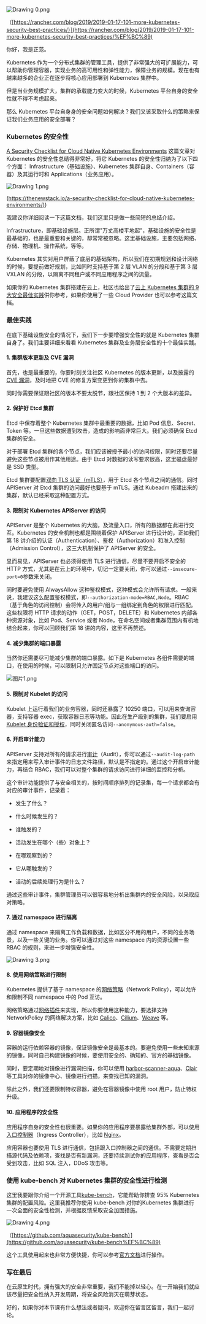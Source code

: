 ![Drawing 0.png](https://s0.lgstatic.com/i/image/M00/68/87/CgqCHl-j3qaAVQfkACNvx19akQc735.png)  

（[https://rancher.com/blog/2019/2019-01-17-101-more-kubernetes-security-best-practices/）](https://rancher.com/blog/2019/2019-01-17-101-more-kubernetes-security-best-practices/%EF%BC%89)

你好，我是正范。

Kubernetes 作为一个分布式集群的管理工具，提供了非常强大的可扩展能力，可以帮助你管理容器，实现业务的高可用性和弹性能力，保障业务的规模。现在也有越来越多的企业正在逐步将核心应用部署到 Kubernetes 集群中。

但是当业务规模扩大，集群的承载能力变大的时候，Kubernetes 平台自身的安全性就不得不考虑起来。

那么 Kubernetes 平台自身身的安全问题如何解决？我们又该采取什么的策略来保证我们业务应用的安全部署？

### Kubernetes 的安全性

[A Security Checklist for Cloud Native Kubernetes Environments](https://thenewstack.io/a-security-checklist-for-cloud-native-kubernetes-environments/) 这篇文章对 Kubernetes 的安全性总结得非常好，将它 Kubernetes 的安全性归纳为了以下四个方面： Infrastructure（基础设施）、Kubernetes 集群自身、Containers（容器）及其运行时和 Applications（业务应用）。

![Drawing 1.png](https://s0.lgstatic.com/i/image/M00/68/7C/Ciqc1F-j3r-AS8V0AAHzD-VlJ8M782.png)

([https://thenewstack.io/a-security-checklist-for-cloud-native-kubernetes-environments/)](https://thenewstack.io/a-security-checklist-for-cloud-native-kubernetes-environments/))

我建议你详细阅读一下这篇文档，我们这里只是做一些简短的总结介绍。

Infrastructure，即基础设施层。正所谓"万丈高楼平地起"，基础设施的安全性是最基础的，也是最重要和关键的，却常常被忽略。这里基础设施，主要包括网络、存储、物理机、操作系统，等等。

Kubernetes 其实对用户屏蔽了底层的基础架构，所以我们在初期规划和设计网络的时候，要提前做好规划，比如同时支持基于第 2 层 VLAN 的分段和基于第 3 层 VXLAN 的分段，以隔离不同租户或不同应用程序之间的流量。

如果你的 Kubernetes 集群搭建在云上，社区也给出了[云上 Kubernetes 集群的 9 大安全最佳实践](https://rancher.com/blog/2019/2019-01-17-101-more-kubernetes-security-best-practices/)供你参考，如果你使用了一些 Cloud Provider 也可以参考这篇文档。

### 最佳实践

在底下基础设施安全的情况下，我们下一步要增强安全性的就是 Kubernetes 集群自身了。我们主要详细来看看 Kubernetes 集群及业务层安全性的十个最佳实践。

#### 1. 集群版本更新及 CVE 漏洞

首先，也是最重要的，你要时刻关注社区 Kubernetes 的版本更新，以及披露的 [CVE 漏洞](https://www.cvedetails.com/vulnerability-list/vendor_id-15867/product_id-34016/Kubernetes-Kubernetes.html)，及时地把 CVE 的修复方案变更到你的集群中去。

同时你需要保证跟社区的版本不要太脱节，跟社区保持 1 到 2 个大版本的差异。

#### 2. 保护好 Etcd 集群

Etcd 中保存着整个 Kubernetes 集群中最重要的数据，比如 Pod 信息、Secret、Token 等。一旦这些数据遭到攻击，造成的影响面非常巨大。我们必须确保 Etcd 集群的安全。

对于部署 Etcd 集群的各个节点，我们应该被授予最小的访问权限，同时还要尽量避免这些节点被用作其他用途。由于 Etcd 对数据的读写要求很高，这里磁盘最好是 SSD 类型。

Etcd 集群要配置[双向 TLS 认证（mTLS）](https://www.baidu.com/s?ie=utf-8&f=8&rsv_bp=1&rsv_idx=1&tn=baidu&wd=%E5%8F%8C%E5%90%91tls&fenlei=256&rsv_pq=c8a0d88c0000e037&rsv_t=d667Pudr2AHhkSCaZ6OpWuO3TlaXRotfANdu6vCun6oZS%2F4Agn%2Fj1iqc3Ac&rqlang=cn&rsv_enter=1&rsv_dl=tb&rsv_sug3=26&rsv_sug1=20&rsv_sug7=101&rsv_sug2=0&rsv_btype=i&inputT=3772&rsv_sug4=3772)，用于 Etcd 各个节点之间的通信。同时 APIServer 对 Etcd 集群的访问最好也要基于 mTLS。通过 Kubeadm 搭建出来的集群，默认已经采取这种配置方式。

#### 3. 限制对 Kubernetes APIServer 的访问

APIServer 是整个 Kubernetes 的大脑，及流量入口，所有的数据都在此进行交互。Kubernetes 的安全机制也都是围绕着保护 APIServer 进行设计的，正如我们第 18 讲介绍的认证（Authentication）、鉴权（Authorization）和准入控制（Admission Control），这三大机制保护了 APIServer 的安全。

显而易见，APIServer 也必须得使用 TLS 进行通信，尽量不要开启不安全的 HTTP 方式，尤其是在云上的环境中，切记一定要关闭，你可以通过`--insecure-port=0`参数来关闭。

同时要避免使用 AlwaysAllow 这种鉴权模式，这种模式会允许所有请求。一般来说，我建议这么配置鉴权模式，即`--authorization-mode=RBAC,Node`。RBAC（基于角色的访问控制）会将传入的用户/组与一组绑定到角色的权限进行匹配。这些权限将 HTTP 请求的动作（GET，POST，DELETE）和 Kubernetes 内部各种资源对象，比如 Pod、Service 或者 Node，在命名空间或者集群范围内有机地结合起来，你可以回顾我们第 18 讲的内容，这里不再赘述。

#### 4. 减少集群的端口暴露

当然你还需要尽可能减少集群的端口暴露。如下是 Kubernetes 各组件需要的端口，在使用的时候，可以限制只允许固定节点对这些端口的访问。

![图片1.png](https://s0.lgstatic.com/i/image/M00/68/86/Ciqc1F-j-c-AbItzAAERT0Op8K0385.png)

#### 5. 限制对 Kubelet 的访问

Kubelet 上运行着我们的业务容器，同时还暴露了 10250 端口，可以用来查询容器，支持容器 exec，获取容器日志等功能。因此在生产级别的集群，我们要启用 [Kubelet 身份验证和授权](https://kubernetes.io/zh/docs/reference/command-line-tools-reference/kubelet-authentication-authorization/)，同时关闭匿名访问`--anonymous-auth=false`。

#### 6. 开启审计能力

APIServer 支持对所有的请求进行[审计](https://kubernetes.io/zh/docs/tasks/debug-application-cluster/audit/)（Audit），你可以通过`--audit-log-path`来指定用来写入审计事件的日志文件路径，默认是不指定的。通过这个开启审计能力，再结合 RBAC，我们可以对整个集群的请求访问进行详细的监控和分析。

这个审计功能提供了与安全相关的，按时间顺序排列的记录集，每一个请求都会有对应的审计事件，记录着：

* 发生了什么？

* 什么时候发生的？

* 谁触发的？

* 活动发生在哪个（些）对象上？

* 在哪观察到的？

* 它从哪触发的？

* 活动的后续处理行为是什么？

通过这些审计事件，集群管理员可以很容易地分析出集群内的安全风险，以采取应对策略。

#### 7. 通过 namespace 进行隔离

通过 namespace 来隔离工作负载和数据，比如区分不用的用户，不同的业务场景，以及一些关键的业务。你可以通过对这些 namespace 内的资源设置一些 RBAC 的规则，来进一步增强安全性。

![Drawing 3.png](https://s0.lgstatic.com/i/image/M00/68/7C/Ciqc1F-j3vOAFJcHAAF4VRsEQdc795.png)

#### 8. 使用网络策略进行限制

Kubernetes 提供了基于 namespace 的[网络策略](https://kubernetes.io/zh/docs/tasks/administer-cluster/declare-network-policy/)（Network Policy），可以允许和限制不同 namespace 中的 Pod 互访。

网络策略通过[网络插件](https://kubernetes.io/zh/docs/concepts/extend-kubernetes/compute-storage-net/network-plugins/)来实现，所以你要使用这种能力，要选择支持 NetworkPolicy 的网络解决方案，比如 [Calico](https://kubernetes.io/zh/docs/tasks/administer-cluster/network-policy-provider/calico-network-policy/)、[Cilium](https://kubernetes.io/zh/docs/tasks/administer-cluster/network-policy-provider/cilium-network-policy/)、[Weave](https://kubernetes.io/zh/docs/tasks/administer-cluster/network-policy-provider/weave-network-policy/) 等。

#### 9. 容器镜像安全

容器的运行依赖容器的镜像，保证镜像安全是最基本的。要避免使用一些未知来源的镜像，同时自己构建镜像的时候，要使用安全的、确知的、官方的基础镜像。

同时，要定期地对镜像进行漏洞扫描，你可以使用 [harbor-scanner-aqua](https://github.com/aquasecurity/harbor-scanner-aqua)、[Clair](https://github.com/quay/clair) 等工具对你的镜像中心、镜像进行扫描，来查找已知的漏洞。

除此之外，我们还要限制特权容器，避免在容器镜像中使用 root 用户，防止特权升级。

#### 10. 应用程序的安全性

应用程序自身的安全性也很重要。如果你的应用程序要暴露给集群外部，可以使用[入口控制器](https://kubernetes.io/zh/docs/concepts/services-networking/ingress-controllers/)（Ingress Controller），比如 [Nginx](https://git.k8s.io/ingress-nginx/README.md)。

应用容器也要使用 TLS 进行通信，包括跟入口控制器之间的通信。不需要定期扫描源代码及依赖项，查找是否有新漏洞，还要持续测试你的应用程序，查看是否会受到攻击，比如 SQL 注入，DDoS 攻击等。

### 使用 kube-bench 对 Kubernetes 集群的安全性进行检测

这里我要跟你介绍一个开源工具[kube-bench](https://github.com/aquasecurity/kube-bench)，它能帮助你排查 95% Kubernetes 集群的配置风险。这里我推荐你使用 kube-bench 对你的Kubernetes 集群进行一次全面的安全性检测，并根据反馈采取安全加固措施。

![Drawing 4.png](https://s0.lgstatic.com/i/image/M00/68/87/CgqCHl-j3xiAe4TMAAFscw-4NYk411.png)

（[https://github.com/aquasecurity/kube-bench）](https://github.com/aquasecurity/kube-bench%EF%BC%89)

这个工具使用起来也非常方便快捷，你可以参考[官方文档](https://github.com/aquasecurity/kube-bench)进行操作。

### 写在最后

在云原生时代，拥有强大的安全非常重要，我们不能掉以轻心。在一开始我们就应该尽量把安全性纳入开发周期，将安全风险消灭在萌芽状态。

好的，如果你对本节课有什么想法或者疑问，欢迎你在留言区留言，我们一起讨论。
